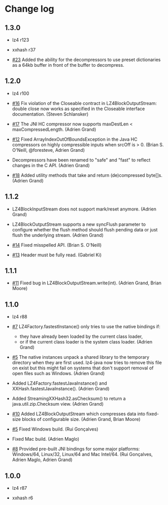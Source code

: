 # Change log

## 1.3.0

 - lz4 r123

 - xxhash r37

 - [#23](http://github.com/jpountz/lz4-java/issues/23)
   Added the ability for the decompressors to use preset dictionaries as a 64kb
   buffer in front of the buffer to decompress.

## 1.2.0

 - lz4 r100

 - [#16](http://github.com/jpountz/lz4-java/issues/16)
   Fix violation of the Closeable contract in LZ4BlockOutputStream: double close
   now works as specified in the Closeable interface documentation.
   (Steven Schlansker)

 - [#17](http://github.com/jpountz/lz4-java/issues/17)
   The JNI HC compressor now supports maxDestLen < maxCompressedLength.
   (Adrien Grand)

 - [#12](http://github.com/jpountz/lz4-java/issues/12)
   Fixed ArrayIndexOutOfBoundsException in the Java HC compressors on highly
   compressible inputs when srcOff is > 0. (Brian S. O'Neill, @foresteve,
   Adrien Grand)

 - Decompressors have been renamed to "safe" and "fast" to reflect changes in
   the C API. (Adrien Grand)

 - [#18](http://github.com/jpountz/lz4-java/issues/18)
   Added utility methods that take and return (de)compressed byte[]s.
   (Adrien Grand)

## 1.1.2

 - LZ4BlockInputStream does not support mark/reset anymore. (Adrien Grand)

 - LZ4BlockOutputStream supports a new syncFlush parameter to configure whether
   the flush method should flush pending data or just flush the underlying
   stream. (Adrien Grand)

 - [#14](http://github.com/jpountz/lz4-java/issues/14)
   Fixed misspelled API. (Brian S. O'Neill)

 - [#13](http://github.com/jpountz/lz4-java/issues/13)
   Header must be fully read. (Gabriel Ki)

## 1.1.1

 - [#11](http://github.com/jpountz/lz4-java/issues/11)
   Fixed bug in LZ4BlockOutputStream.write(int). (Adrien Grand, Brian Moore)

## 1.1.0

 - lz4 r88

 - [#7](http://github.com/jpountz/lz4-java/issues/7)
   LZ4Factory.fastestInstance() only tries to use the native bindings if:
   - they have already been loaded by the current class loader,
   - or if the current class loader is the system class loader.
   (Adrien Grand)

 - [#5](http://github.com/jpountz/lz4-java/issues/5)
   The native instances unpack a shared library to the temporary directory when
   they are first used. lz4-java now tries to remove this file on exist but
   this might fail on systems that don't support removal of open files such as
   Windows. (Adrien Grand)

 - Added LZ4Factory.fastestJavaInstance() and XXHash.fastestJavaInstance().
   (Adrien Grand)

 - Added StreamingXXHash32.asChecksum() to return a java.util.zip.Checksum
   view. (Adrien Grand)

 - [#10](http://github.com/jpountz/lz4-java/issues/10)
   Added LZ4BlockOutputStream which compresses data into fixed-size blocks of
   configurable size.
   (Adrien Grand, Brian Moore)

 - [#5](http://github.com/jpountz/lz4-java/issues/5)
   Fixed Windows build. (Rui Gonçalves)

 - Fixed Mac build. (Adrien Maglo)

 - [#8](http://github.com/jpountz/lz4-java/issues/5)
   Provided pre-built JNI bindings for some major platforms: Windows/64,
   Linux/32, Linux/64 and Mac Intel/64. (Rui Gonçalves, Adrien Maglo,
   Adrien Grand)

## 1.0.0

 - lz4 r87

 - xxhash r6
